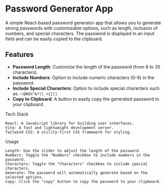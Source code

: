 # Password Generator App

A simple React-based password generator app that allows you to generate strong passwords with customizable options, such as length, inclusion of numbers, and special characters. The password is displayed in an input field and can be easily copied to the clipboard.

## Features
- **Password Length**: Customize the length of the password (from 8 to 35 characters).
- **Include Numbers**: Option to include numeric characters (0-9) in the password.
- **Include Special Characters**: Option to include special characters such as `~!@#$%^&*()_+{}[]`.
- **Copy to Clipboard**: A button to easily copy the generated password to your clipboard.

Tech Stack

    React: A JavaScript library for building user interfaces.
    Vite: A fast and lightweight development server.
    Tailwind CSS: A utility-first CSS framework for styling.

Usage

    Length: Use the slider to adjust the length of the password.
    Numbers: Toggle the "Numbers" checkbox to include numbers in the password.
    Characters: Toggle the "Characters" checkbox to include special characters.
    Generate: The password will automatically generate based on the selected options.
    Copy: Click the "copy" button to copy the password to your clipboard.

